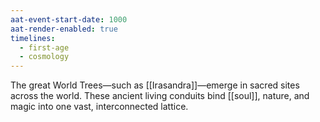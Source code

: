 ```yaml
---
aat-event-start-date: 1000
aat-render-enabled: true
timelines:
  - first-age
  - cosmology
---
```


The great World Trees—such as [[Irasandra]]—emerge in sacred sites across the world. These ancient living conduits bind [[soul]], nature, and magic into one vast, interconnected lattice.
